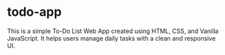 # todo-app
This is a simple To-Do List Web App created using HTML, CSS, and Vanilla JavaScript. It helps users manage daily tasks with a clean and responsive UI.
